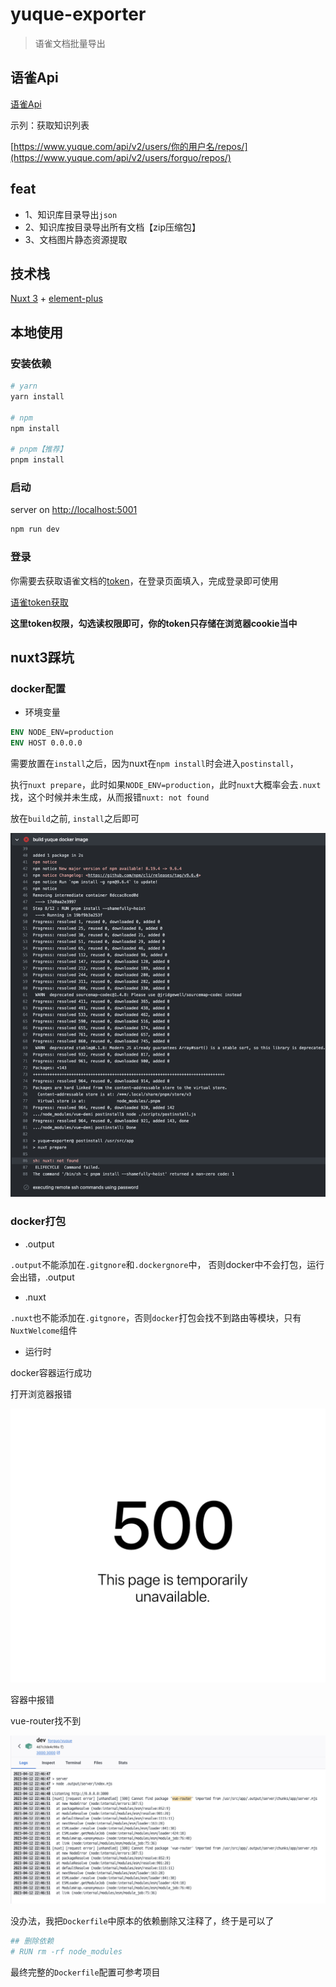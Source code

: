 # yuque-exporter

> 语雀文档批量导出

## 语雀Api

[语雀Api](https://www.yuque.com/yuque/developer/doc)

示列：获取知识列表

[https://www.yuque.com/api/v2/users/你的用户名/repos/](https://www.yuque.com/api/v2/users/forguo/repos/)

## feat

- 1、知识库目录导出`json`
- 2、知识库按目录导出所有文档【zip压缩包】
- 3、文档图片静态资源提取

## 技术栈

[Nuxt 3](https://nuxt.com/docs/getting-started/introduction) + [element-plus](https://element-plus.org/zh-CN/)

## 本地使用

### 安装依赖

```bash
# yarn
yarn install

# npm
npm install

# pnpm【推荐】
pnpm install
```

### 启动

server on [http://localhost:5001](http://localhost:5001)

```bash
npm run dev
```

### 登录

你需要去获取语雀文档的[token](https://www.yuque.com/yuque/developer/api#785a3731)，在登录页面填入，完成登录即可使用

[语雀token获取](https://www.yuque.com/yuque/developer/api#785a3731)

**这里token权限，勾选读权限即可，你的token只存储在浏览器cookie当中**


## nuxt3踩坑

### docker配置

- 环境变量

```dockerfile
ENV NODE_ENV=production
ENV HOST 0.0.0.0
```

需要放置在`install`之后，因为nuxt在`npm install`时会进入`postinstall`，

执行`nuxt prepare`，此时如果`NODE_ENV=production`，此时`nuxt`大概率会去`.nuxt`找，这个时候并未生成，从而报错`nuxt: not found`

放在`build`之前, `install`之后即可

![nuxt: not found](docs/nuxt-error-not-found.jpg)

### docker打包

- .output
  
`.output`不能添加在`.gitgnore`和`.dockergnore`中，
否则docker中不会打包，运行会出错，.output

- .nuxt
  
`.nuxt`也不能添加在`.gitgnore`，否则`docker`打包会找不到路由等模块，只有`NuxtWelcome`组件

- 运行时

docker容器运行成功

打开浏览器报错

![nuxt: not found](docs/nuxt-error-unavaliable.jpg)

容器中报错

vue-router找不到

![nuxt: not found](docs/nuxt-error-vue-router.jpg)

没办法，我把`Dockerfile`中原本的依赖删除又注释了，终于是可以了

```dockerfile
## 删除依赖
# RUN rm -rf node_modules
```

最终完整的`Dockerfile`配置可参考项目